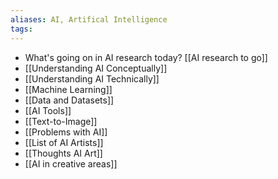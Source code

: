 ```yaml
---
aliases: AI, Artifical Intelligence
tags:
---
```


- What's going on in AI research today? [[AI research to go]]
- [[Understanding AI Conceptually]]
- [[Understanding AI Technically]]
- [[Machine Learning]]
- [[Data and Datasets]]
- [[AI Tools]]
- [[Text-to-Image]]
- [[Problems with AI]]
- [[List of AI Artists]]
- [[Thoughts AI Art]]
- [[AI in creative areas]]

